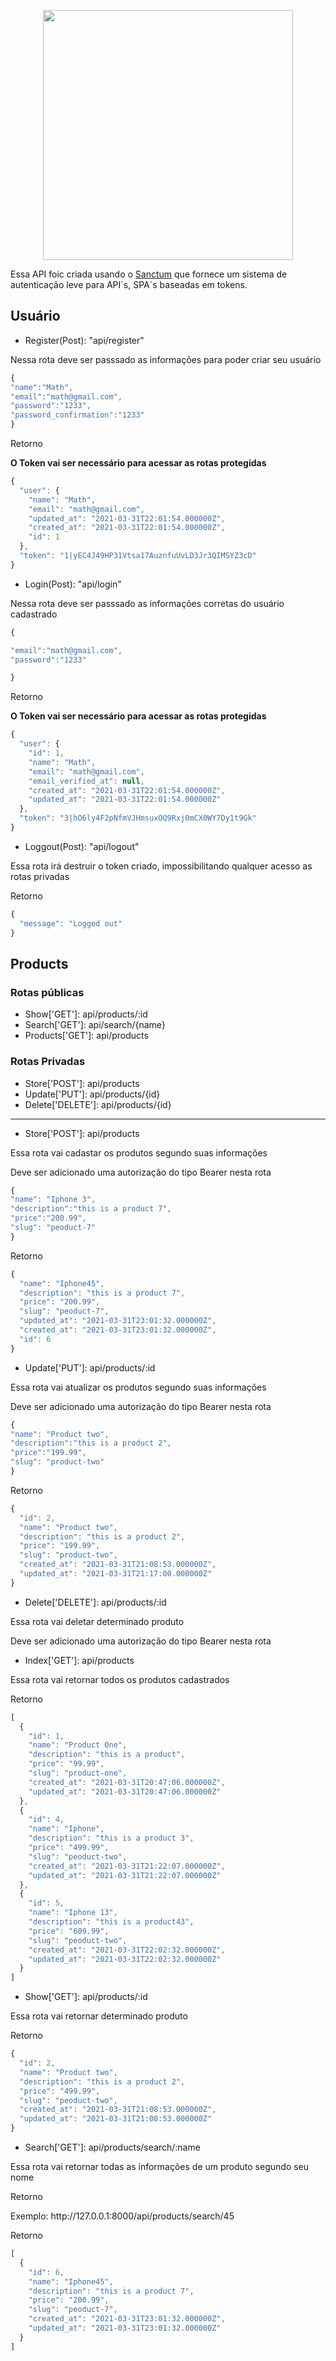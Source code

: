 <p align="center"><a href="https://laravel.com" target="_blank"><img src="https://raw.githubusercontent.com/laravel/art/master/logo-lockup/5%20SVG/2%20CMYK/1%20Full%20Color/laravel-logolockup-cmyk-red.svg" width="400"></a></p>

<p>Essa API foic criada usando o <a href="https://laravel.com/docs/8.x/sanctum" target="_blank">Sanctum</a> que fornece um sistema de autenticação leve para API´s, SPA´s baseadas em tokens.<br></p>

## Usuário


- Register(Post): "api/register"
<p align="left">Nessa rota deve ser passsado as informações para poder criar seu usuário</p>

```js
{
"name":"Math",
"email":"math@gmail.com",
"password":"1233",
"password_confirmation":"1233"
}

```

<p>Retorno</p>
<b>O Token vai ser necessário para acessar as rotas protegidas</b>

```js
{
  "user": {
    "name": "Math",
    "email": "math@gmail.com",
    "updated_at": "2021-03-31T22:01:54.000000Z",
    "created_at": "2021-03-31T22:01:54.000000Z",
    "id": 1
  },
  "token": "1|yEC4J49HP31Vtsa17AuznfuUvLD3Jr3QIMSYZ3cD"
}

```

- Login(Post): "api/login"
<p align="left">Nessa rota deve ser passsado as informações corretas do usuário cadastrado</p>

```js
{

"email":"math@gmail.com",
"password":"1233"

}
```


<p>Retorno</p>
<b>O Token vai ser necessário para acessar as rotas protegidas</b>

```js
{
  "user": {
    "id": 1,
    "name": "Math",
    "email": "math@gmail.com",
    "email_verified_at": null,
    "created_at": "2021-03-31T22:01:54.000000Z",
    "updated_at": "2021-03-31T22:01:54.000000Z"
  },
  "token": "3|hO6ly4F2pNfmVJHmsuxOQ9Rxj0mCX0WY7Dy1t9Gk"
}

```


- Loggout(Post): "api/logout"
<p align="left">Essa rota irá destruir o token criado, impossibilitando qualquer acesso as rotas privadas</p>

<p>Retorno</p>


```js
{
  "message": "Logged out"
}

```


## Products

### Rotas públicas

- Show['GET']: api/products/:id
- Search['GET']: api/search/{name}
- Products['GET']: api/products

### Rotas Privadas
- Store['POST']: api/products
- Update['PUT']: api/products/{id}
- Delete['DELETE']: api/products/{id}

<hr>

- Store['POST']: api/products
<p align="left">Essa rota vai cadastar os produtos segundo suas informações</p>
<p align="left"> Deve ser adicionado uma autorização do tipo Bearer nesta rota</p>

```js
{
"name": "Iphone 3",
"description":"this is a product 7",
"price":"200.99",
"slug": "peoduct-7"
}
```
<p>Retorno</p>


```js
{
  "name": "Iphone45",
  "description": "this is a product 7",
  "price": "200.99",
  "slug": "peoduct-7",
  "updated_at": "2021-03-31T23:01:32.000000Z",
  "created_at": "2021-03-31T23:01:32.000000Z",
  "id": 6
}

```



- Update['PUT']: api/products/:id
<p align="left">Essa rota vai atualizar os produtos segundo suas informações</p>
<p align="left"> Deve ser adicionado uma autorização do tipo Bearer nesta rota</p>

```js
{
"name": "Product two",
"description":"this is a product 2",
"price":"199.99",
"slug": "product-two"
}
```
<p>Retorno</p>


```js
{
  "id": 2,
  "name": "Product two",
  "description": "this is a product 2",
  "price": "199.99",
  "slug": "product-two",
  "created_at": "2021-03-31T21:08:53.000000Z",
  "updated_at": "2021-03-31T21:17:00.000000Z"
}

```


- Delete['DELETE']: api/products/:id
<p align="left">Essa rota vai deletar determinado produto</p>
<p align="left"> Deve ser adicionado uma autorização do tipo Bearer nesta rota</p>


- Index['GET']: api/products
<p align="left">Essa rota vai retornar todos os produtos cadastrados</p>
<p align="left">Retorno</p>

```js
[
  {
    "id": 1,
    "name": "Product One",
    "description": "this is a product",
    "price": "99.99",
    "slug": "product-one",
    "created_at": "2021-03-31T20:47:06.000000Z",
    "updated_at": "2021-03-31T20:47:06.000000Z"
  },
  {
    "id": 4,
    "name": "Iphone",
    "description": "this is a product 3",
    "price": "499.99",
    "slug": "peoduct-two",
    "created_at": "2021-03-31T21:22:07.000000Z",
    "updated_at": "2021-03-31T21:22:07.000000Z"
  },
  {
    "id": 5,
    "name": "Iphone 13",
    "description": "this is a product43",
    "price": "609.99",
    "slug": "peoduct-two",
    "created_at": "2021-03-31T22:02:32.000000Z",
    "updated_at": "2021-03-31T22:02:32.000000Z"
  }
]
```


- Show['GET']: api/products/:id
<p align="left">Essa rota vai retornar determinado produto</p>
<p align="left">Retorno</p>

```js
{
  "id": 2,
  "name": "Product two",
  "description": "this is a product 2",
  "price": "499.99",
  "slug": "peoduct-two",
  "created_at": "2021-03-31T21:08:53.000000Z",
  "updated_at": "2021-03-31T21:08:53.000000Z"
}
```

- Search['GET']: api/products/search/:name
<p align="left">Essa rota vai retornar todas as informações de um produto segundo seu nome</p>
<p align="left">Retorno</p>

<p>Exemplo: http://127.0.0.1:8000/api/products/search/45</p>

<p>Retorno</p>

```js
[
  {
    "id": 6,
    "name": "Iphone45",
    "description": "this is a product 7",
    "price": "200.99",
    "slug": "peoduct-7",
    "created_at": "2021-03-31T23:01:32.000000Z",
    "updated_at": "2021-03-31T23:01:32.000000Z"
  }
]
```


